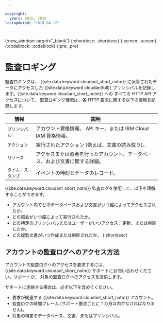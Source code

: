 ```yaml
---

copyright:
  years: 2015, 2018
lastupdated: "2018-04-12"

---
```


{:new_window: target="_blank"}
{:shortdesc: .shortdesc}
{:screen: .screen}
{:codeblock: .codeblock}
{:pre: .pre}

<!-- Acrolinx: 2018-00-00 -->

# 監査ロギング


監査ロギングは、
{{site.data.keyword.cloudant_short_notm}} に保管されたデータにアクセスした {{site.data.keyword.cloudantfull}} プリンシパルを記録します。{{site.data.keyword.cloudant_short_notm}} への
すべての HTTP API アクセスについて、
監査ロギング機能は、各 HTTP 要求に関する以下の情報を記録します。

情報 | 説明
------------|------------
`プリンシパル` | アカウント資格情報、 API キー、または IBM Cloud IAM 資格情報。
`アクション` | 実行されたアクション (例えば、文書の読み取り)。
`リソース` | アクセスまたは照会を行ったアカウント、データベース、および文書に関する詳細。
`タイム・スタンプ` | イベントの時刻とデータのレコード。

{{site.data.keyword.cloudant_short_notm}} 監査ログを使用して、以下を理解することができます。

- アカウント内でどのデータベースおよび文書がいつ誰によってアクセスされたか。
- どの照会がいつ誰によって実行されたか。
- どの特定のプリンシパルまたはユーザーがいつアクセス、更新、または削除したか。
- どの複製文書がいつ作成または削除されたか。
{:shortdesc}

## アカウントの監査ログへのアクセス方法

アカウントの監査ログへのアクセスを要求するには、
{{site.data.keyword.cloudant_short_notm}} サポートにお問い合わせください。サポートが、
対象の監査ログへのアクセスを提供します。

サポートに連絡する場合は、必ず以下を含めてください。

- 要求が関連する {{site.data.keyword.cloudant_short_notm}} アカウント。
- 監査ログの時間フレーム (サポート要求ごとに 1 カ月以内でなければなりません)。
- 対象の特定のデータベース、文書、またはプリンシパル。
